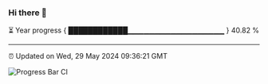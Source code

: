 ### Hi there 👋

⏳ Year progress { ████████████▁▁▁▁▁▁▁▁▁▁▁▁▁▁▁▁▁▁ } 40.82 %

---

⏰ Updated on Wed, 29 May 2024 09:36:21 GMT

![Progress Bar CI](https://github.com/IshwaranRudhara/GIT-ACTION/workflows/Progress%20Bar%20CI/badge.svg)
